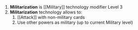1. **Militarization** is [[Military]] technology modifier Level 3
2. **Militarization** technology allows to:
	1. [[Attack]] with non-military cards
	2. Use other powers as military (up to current Military level)

